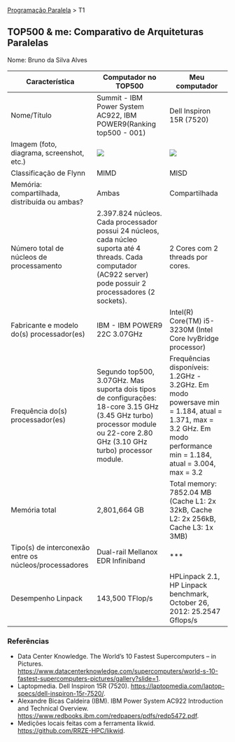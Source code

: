 [Programação Paralela](https://github.com/AndreaInfUFSM/elc139-2018a) > T1

TOP500 & me: Comparativo de Arquiteturas Paralelas
--------------------------------------------------

Nome: Bruno da Silva Alves

| Característica                                            | Computador no TOP500  | Meu computador  |
| --------------------------------------------------------- | --------------------- | --------------- |
| Nome/Título                                               | Summit - IBM Power System AC922, IBM POWER9(Ranking top500 - 001)                      |       Dell Inspiron 15R (7520)          |
| Imagem (foto, diagrama, screenshot, etc.)                 | <img src="https://www.datacenterknowledge.com/sites/datacenterknowledge.com/files/styles/gal_landscape_main_2_retina/public/summit%20supercomputer%20ornl%20ibm_2.jpg?itok=ZYeTSzga">| <img src="https://laptopmedia.com/wp-content/uploads/2014/12/5724__3-e1422093307195.jpg"> |
| Classificação de Flynn                                    |         MIMD              |        MISD         |
| Memória: compartilhada, distribuída ou ambas?             |           Ambas            |       Compartilhada          |
| Número total de núcleos de processamento                  |       2.397.824 núcleos. Cada processador possui 24 núcleos, cada núcleo suporta até 4 threads. Cada computador (AC922 server) pode possuir 2 processadores (2 sockets).         | 2 Cores com 2 threads por cores.              |
| Fabricante e modelo do(s) processador(es)                 |       IBM - IBM POWER9 22C 3.07GHz               |       Intel(R) Core(TM) i5-3230M  (Intel Core IvyBridge processor)          |
| Frequência do(s) processador(es)                          |  Segundo top500, 3.07GHz. Mas suporta dois tipos de configurações: 18-core 3.15 GHz (3.45 GHz turbo) processor module ou 22-core 2.80 GHz (3.10 GHz turbo) processor module.                     |        Frequências disponíveis: 1.2GHz - 3.2GHz. Em modo powersave min = 1.184, atual = 1.371, max = 3.2 GHz. Em modo performance min = 1.184, atual = 3.004, max = 3.2        |
| Memória total                                             |    	2,801,664 GB                    |        Total memory:		7852.04 MB (Cache L1: 2x 32kB, Cache L2: 2x 256kB, Cache L3: 1x 3MB)         |
| Tipo(s) de interconexão entre os núcleos/processadores    | 	Dual-rail Mellanox EDR Infiniband |      ***           |
| Desempenho Linpack                                      |        143,500 TFlop/s               |         HPLinpack 2.1, HP Linpack benchmark, October 26, 2012: 25.2547 Gflops/s|

### Referências
- Data Center Knowledge. The World’s 10 Fastest Supercomputers – in Pictures. https://www.datacenterknowledge.com/supercomputers/world-s-10-fastest-supercomputers-pictures/gallery?slide=1.
- Laptopmedia. Dell Inspiron 15R (7520). https://laptopmedia.com/laptop-specs/dell-inspiron-15r-7520/.
- Alexandre Bicas Caldeira (IBM). IBM Power System AC922 Introduction and Technical Overview. https://www.redbooks.ibm.com/redpapers/pdfs/redp5472.pdf.
- Medições locais feitas com a ferramenta likwid. https://github.com/RRZE-HPC/likwid.
